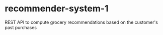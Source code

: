 # recommender-system-1
REST API to compute grocery recommendations based on the customer's past purchases
